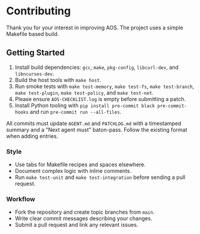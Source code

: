 # Contributing

Thank you for your interest in improving AOS. The project uses a simple Makefile based build.

## Getting Started
1. Install build dependencies: `gcc`, `make`, `pkg-config`, `libcurl-dev`, and `libncurses-dev`.
2. Build the host tools with `make host`.
3. Run smoke tests with `make test-memory`, `make test-fs`, `make test-branch`, `make test-plugin`, `make test-policy`, and `make test-net`.
4. Please ensure `AOS-CHECKLIST.log` is empty before submitting a patch.
5. Install Python tooling with `pip install pre-commit black pre-commit-hooks` and run `pre-commit run --all-files`.

All commits must update `AGENT.md` and `PATCHLOG.md` with a timestamped summary and a "Next agent must" baton-pass. Follow the existing format when adding entries.

### Style
- Use tabs for Makefile recipes and spaces elsewhere.
- Document complex logic with inline comments.
- Run `make test-unit` and `make test-integration` before sending a pull request.

### Workflow
- Fork the repository and create topic branches from `main`.
- Write clear commit messages describing your changes.
- Submit a pull request and link any relevant issues.
